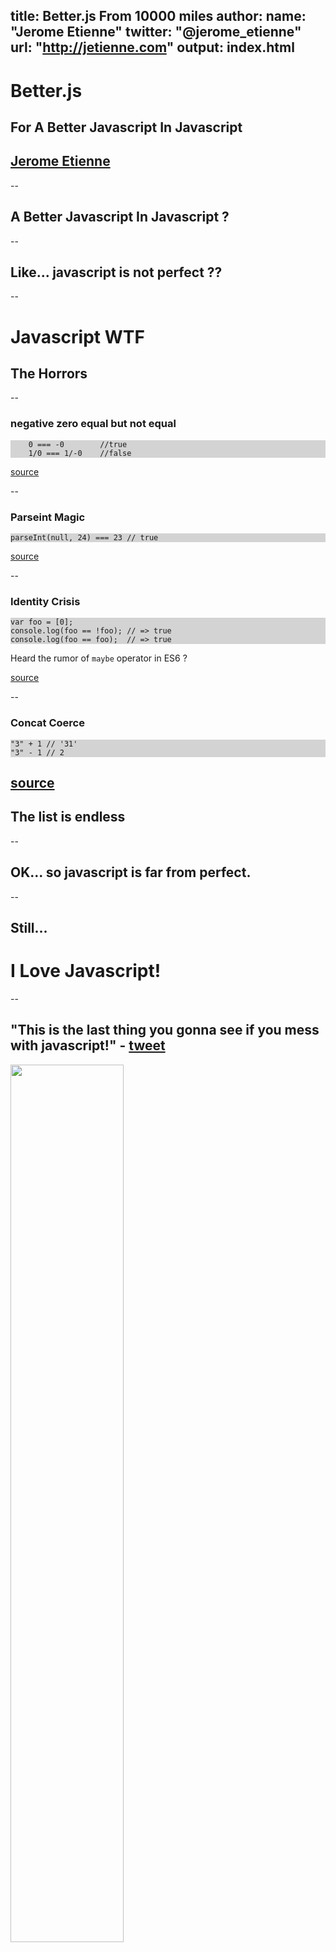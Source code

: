 title: Better.js From 10000 miles
author:
  name: "Jerome Etienne"
  twitter: "@jerome_etienne"
  url: "http://jetienne.com"
output: index.html
--

<base target='_blank'/>
<style>pre { background: lightgrey; font-size: 100%;}</style>

# Better.js

## For A Better Javascript In Javascript

## [Jerome Etienne](http://twitter.com/jerome_etienne)

--

## A Better Javascript In Javascript ?

--

## Like... javascript is not perfect ??

--

# Javascript WTF
## The Horrors

--

### negative zero equal but not equal

```
    0 === -0        //true
    1/0 === 1/-0    //false
```

[source](http://wtfjs.com/2011/12/16/negative-zero-equal-but-not-equal)

--

### Parseint Magic

```
parseInt(null, 24) === 23 // true
```

[source](http://wtfjs.com/2011/06/23/parseint-magic)

--

### Identity Crisis

```
var foo = [0];
console.log(foo == !foo); // => true
console.log(foo == foo);  // => true
```

Heard the rumor of ```maybe``` operator in ES6 ?

[source](http://wtfjs.com/2010/11/15/i-am-myself-but-also-not-myself)

--

### Concat Coerce

```
"3" + 1 // '31'
"3" - 1 // 2
```

[source](http://wtfjs.com/2010/02/19/concat-coerce)
--

## The list is endless

--

## OK... so javascript is far from perfect.

--

## Still...

# I Love Javascript!

--

## "This is the last thing you gonna see if you mess with javascript!" - [tweet](https://twitter.com/jerome_etienne/status/333203103472046080)

<img width='60%' src='images/last_thing_you_gonna_see.jpg'/>

--

## "Javascript fell from heaven!" - [tweet](https://twitter.com/jerome_etienne/status/333200144570929152")

<img width='80%' src='images/fell_from_even.jpg'/>

--

## "i love javascript THIIIIISSS much !" - [tweet](https://twitter.com/jerome_etienne/status/333195407620452352)

<img width='80%' src='images/love_js_this_much.jpg'/>

--

## I Wasn't Kidding You :)

--

# Why Do I Love Javascript

--

### Javascript is The King

* Javascript is open standard
* Javascript run everywhere
* You can't beat that.

--

### How to deal with Javascript Issues

* People are trying to fix them. Good
* What are they ? People dont agree
* How to fix them ? They really disagree

--

# Various Efforts

--

### Alternatives

* [typescript](http://www.typescriptlang.org/) by microsoft
* [dart](https://www.dartlang.org/) by google
* [react](http://facebook.github.io/react/) by facebook
* [asm.js](http://asmjs.org/) by mozilla

Just to name a few...

--

### Different Syntaxes

* new languages to learn
* require time for your team to train
* less docs and examples on the web

--

### Require compilation

* more complex build
* slower developement iterations
* harder to debug

--

### Vendor Tainted

* microsoft, google, mozilla, facebook...
* estimated time to converge... **infinity+1** :)

--

## Meanwhile **we, the webdevs,** are stuck with javascript...

--

# Plain Old Javascript

## Engaged Super Power

--

## How to improve Javascript In Javascript ?

--

### What Is Better.js

* 100% Plain Old Javascript
* unintrusive javascript library
* focused on helping you write better javascript

**"Make writting JS safer, faster and easier"**

--

# Braging Time

## Better.js Provides Features Unseen to Javascript

--

## Javascript got no **Private**!

# Think Again!

## with Better.js it does!


--

## Javascript got no **Strong Typing**!

# Think Again!

## with Better.js it does!

--

### Better.js is funky!

It is "Not your mother Javascript!"

* Provides Strong Typing to Javascript
* Provides Private Visibility to Javascript

**Features unseen in Javascript World!**

--

### 100% Plain Old Javascript

* No compilation Step
* No New Language to Learn


Better.js is 100% Plain Old Javascript

--

## What ?? How?

# Demo Time

--

## First...

# Strong Typing in Javascript

## An example

--

### Sample Function

```javascript
var cat = function(name, age){
  console.log('my name is', name, 'and im', age)
}
```

* Simple function to display a message
* receive a String ```name```
* receive a Number ```age```

--

### Play with Strong Typing In JS

* Define a function class
* Make a Better.js declaration for its arguments
  * works for function return types too
  * works for object property too
* See what happen


--

### Make a Better.js for it

```javascript
cat = BetterJS.Function(cat, {
    arguments : [String, Number],
})
```

* You overload ```Cat``` function
* Define the types for each arguments
* Better.js makes sure it is respected!

--

### Let's See What Happens

Calling the function with **valid types** - OK

```
cat('kitty', 5)
// display 'My name is kitty and im 5.'
```

--

### Let's See What Happens

Calling the function with **invalid types** - BAD

```
cat('kitty', 'ten')
// Exception thrown
// "Invalid arguments 1 - Should be Number"
```

**Error Immediatly detected and execution stopped**


--

### Strong Typing in Better.js

* Better.js provides strong typing to JS! **COOL! **
* Unauthorized access is immediatly detected


**Earlier bug detection, so helps you write better js**

--

## Second ...

# Private in Javascript

## An example

--

### Sample Class

```javascript
var Cat = function(name){
  this._name = name
  this.age   = 7
}
Cat.prototype.getName = function(){
  return this._name
}
```

* Let's define a nice kitty class.
* ```._name``` is a private property 
* ```.getName()``` is its getter

--

### Play with Private In Better.js

* Define a sample class
* Make a Better.js declaration for it
* See what happen

--

### Make a Better.js for it

```javascript
Cat = BetterJS.Class(Cat, {
  privatize : true
})
```

* You overload ```Cat``` constructor
* Now ```._name``` is private
* After that, you can access it only if you are the class

--

### Let's See What Happens

Create an instance for your class

```javascript
var cat = new Cat('kitty')
```

--

### Let's See What Happens (bis)

Accessing public property ```.age``` - OK

```
console.log('cat age is ', cat.age)
// Display "cat age is 7"
```

--

### Let's See What Happens (bis)

Now calling the getter ```.getName()``` - OK

```javascript
console.log('cat name is ', cat.getName())
// Display "cat kitty is kitty" - OK
```
--

### Let's See What Happens (bis)

Now accessing the private property ```._name``` - BAD

```javascript
console.log('cat name is ', cat._name)
// Exception thrown 
// "Denied access to private property _name"
```

**Error Immediatly detected and execution stopped**

--

### Private in Better.js

* Better.js provides private visibility to JS! **COOL!*
* Unauthorized access are immediatly detected


**Earlier bug detection, so helps you write better js**

--

## What now ?

# Packing it UP

--

### What better.js brings to the table ?

* better.js brings private visibility to JS
* better.js brings strong typing to JS

**Not Bad!**

--

### What better.js changes ?

* 2 Major features
* Both unseen in JS

### Result

* Helps you write Safer Javascript
* Helps you find bug Earlier

--

### Better.js Spirit

**"Make writting JS safer, faster and easier"**

* 100% plain javascript
* earlier bug detections
* monitor excutions

--

### What Better.js will be Doing

* object allocation tracking
* garbage collector monitoring
* function caller tracking
* global variable detector

#### Features not yet exposed, but coded

--

### Where to get Better.js

* Homepage - [http://betterjs.org](http://betterjs.org)
* Repo - [github](https://github.com/jeromeetienne/better.js/) 
* License - [MIT](http://jetienne.mit-license.org/)

--

# Questions ?



